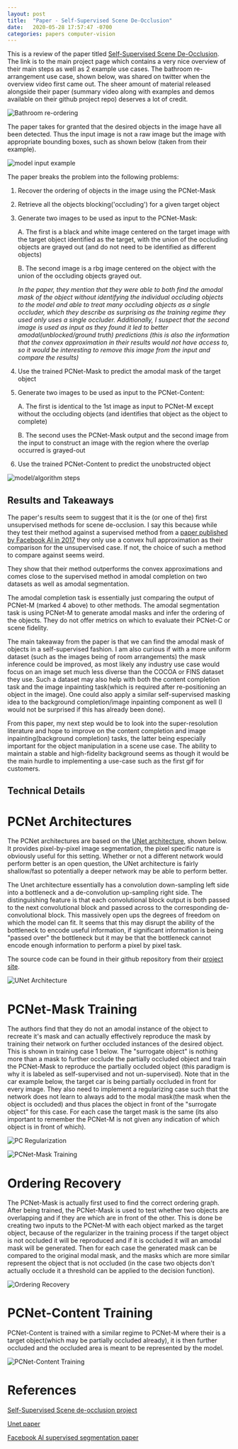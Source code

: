 ```yaml
---
layout: post
title:  "Paper - Self-Supervised Scene De-Occlusion"
date:   2020-05-28 17:57:47 -0700
categories: papers computer-vision
---
```


This is a review of the paper titled [Self-Supervised Scene De-Occlusion][project]. The link is to the main project page which contains a very nice overview of their main steps as well as 2 example use cases. The bathroom re-arrangement use case, shown below, was shared on twitter when the overview video first came out. The sheer amount of material released alongside their paper (summary video along with examples and demos available on their github project repo) deserves a lot of credit.

![Bathroom re-ordering](https://johncookds.github.io/assets/1/Self-Supervised_Scene_De-occlusion_summary_video.gif)


The paper takes for granted that the desired objects in the image have all been detected. Thus the input image is not a raw image but the image with appropriate bounding boxes, such as shown below (taken from their example).

![model input example](https://johncookds.github.io/assets/1/model_input.png)

The paper breaks the problem into the following problems:
1. Recover the ordering of objects in the image using the PCNet-Mask
2. Retrieve all the objects blocking('occluding') for a given target object
3. Generate two images to be used as input to the PCNet-Mask:
    
    A. The first is a black and white image centered on the target image with the target object identified as the target, with the union of the occluding objects are grayed out (and do not need to be identified as different objects)
    
    B. The second image is a rbg image centered on the object with the union of the occluding objects grayed out.
    
    *In the paper, they mention that they were able to both find the amodal mask of the object without identifying the individual occluding objects to the model and able to treat many occluding objects as a single occluder, which they describe as surprising as the training regime they used only uses a single occluder. Additionally, I suspect that the second image is used as input as they found it led to better amodal(unblocked/ground truth) predictions (this is also the information that the convex approximation in their results would not have access to, so it would be interesting to remove this image from the input and compare the results)*

4. Use the trained PCNet-Mask to predict the amodal mask of the target object
5. Generate two images to be used as input to the PCNet-Content:
    
    A. The first is identical to the 1st image as input to PCNet-M except without the occluding objects (and identifies that object as the object to complete)
    
    B. The second uses the PCNet-Mask output and the second image from the input to construct an image with the region where the overlap occurred is grayed-out

6. Use the trained PCNet-Content to  predict the unobstructed object

![model/algorithm steps](https://johncookds.github.io/assets/1/overview.png)

## Results and Takeaways

The paper's results seem to suggest that it is the (or one of the) first unsupervised methods for scene de-occlusion. I say this because while they test their method against a supervised method from a [paper published by Facebook AI in 2017][facebook_paper] they only use a convex hull approximation as their comparison for the unsupervised case. If not, the choice of such a method to compare against seems weird.

They show that their method outperforms the convex approximations and comes close to the supervised method in amodal completion on two datasets as well as amodal segmentation.

The amodal completion task is essentially just comparing the output of PCNet-M (marked 4 above) to other methods.
The amodal segmentation task is using PCNet-M to generate amodal masks and infer the ordering of the objects.
They do not offer metrics on which to evaluate their PCNet-C or scene fidelity.

The main takeaway from the paper is that we can find the amodal mask of objects in a self-supervised fashion. I am also curious if with a more uniform dataset (such as the images being of room arrangements) the mask inference could be improved, as most likely any industry use case would focus on an image set much less diverse than the COCOA or FINS dataset they use. Such a dataset may also help with both the content completion task and  the image inpainting task(which is required after re-positioning an object in the image). One could also apply a similar self-supervised masking idea to the background completion/image inpainting component as well (I would not be surprised if this has already been done).

From this paper, my next step would be to look into the super-resolution literature and hope to improve on the content completion and image inpainting(background completion) tasks, the latter being especially important for the object manipulation in a scene use case. The ability to maintain a stable and high-fidelity background seems as though it would be the main hurdle to implementing a use-case such as the first gif for customers.


## Technical Details

# PCNet Architectures

The PCNet architectures are based on the [UNet architecture][unet_paper], shown below. It provides pixel-by-pixel image segmentation, the pixel specific nature is obviously useful for this setting. Whether or not a different network would perform better is an open question, the UNet architecture is fairly shallow/fast so potentially a deeper network may be able to perform better.

The Unet architecture essentially has a convolution down-sampling left side into a bottleneck and a de-convolution up-sampling right side. The distinguishing feature is that each convolutional block output is both passed to the next convolutional block and passed across to the corresponding de-convolutional block. This massively open ups the degrees of freedom on which the model can fit. It seems that this may disrupt the ability of the bottleneck to encode useful information, if significant information is being "passed over" the bottleneck but it may be that the bottleneck cannot encode enough information to perform a pixel by pixel task.

The source code can be found in their github repository from their [project site][project].

![UNet Architecture](https://johncookds.github.io/assets/1/unet_architecture.png)

# PCNet-Mask Training

The authors find that they do not an amodal instance of the object to recreate it's mask and can actually effectively reproduce the mask by training their network on further occluded instances of the desired object. This is shown in training case 1 below. The "surrogate object" is nothing more than a mask to further occlude the partially occluded object and train the PCNet-Mask to reproduce the partially occluded object (this paradigm is why it is labeled as self-supervised and not un-supervised). Note that in the car example below, the target car is being partially occluded in front for every image. They also need to implement a regularizing case such that the network does not learn to always add to the modal mask(the mask when the object is occluded) and thus places the object in front of the "surrogate object" for this case. For each case the target mask is the same (its also important to remember the PCNet-M is not given any indication of which object is in front of which).

![PC Regularization](https://johncookds.github.io/assets/1/pc_regularization.png)

![PCNet-Mask Training](https://johncookds.github.io/assets/1/pcnetm_training.png)

# Ordering Recovery

The PCNet-Mask is actually first used to find the correct ordering graph. After being trained, the PCNet-Mask is used to test whether two objects are overlapping and if they are which are in front of the other. This is done be creating two inputs to the PCNet-M with each object marked as the target object, because of the regularizer in the training process if the target object is not occluded it will be reproduced and if it is occluded it will an amodal mask will be generated. Then for each case the generated mask can be compared to the original modal mask, and the masks which are more similar represent the object that is not occluded (in the case two objects don't actually occlude it a threshold can be applied to the decision function).

![Ordering Recovery](https://johncookds.github.io/assets/1/ordering_recovery.png)

# PCNet-Content Training

PCNet-Content is trained with a similar regime to PCNet-M where their is a target object(which may be partially occluded already), it is then further occluded and the occluded area is meant to be represented by the model.

![PCNet-Content Training](https://johncookds.github.io/assets/1/pcnetc_training.png)

# References

[Self-Supervised Scene de-occlusion project][project]

[Unet paper][unet_paper]

[Facebook AI supervised segmentation paper][facebook_paper]


[project]: https://xiaohangzhan.github.io/projects/deocclusion/
[facebook_paper]: https://arxiv.org/pdf/1509.01329v1.pdf
[unet_paper]: https://arxiv.org/pdf/1505.04597.pdf


